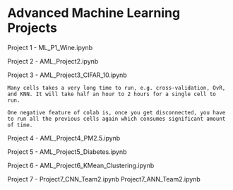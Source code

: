 # Advanced Machine Learning Projects
Project 1 - ML_P1_Wine.ipynb

Project 2 - AML_Project2.ipynb

Project 3 - AML_Project3_CIFAR_10.ipynb

    Many cells takes a very long time to run, e.g. cross-validation, OvR, and KNN. It will take half an hour to 2 hours for a single cell to run.
    
    One negative feature of colab is, once you get disconnected, you have to run all the previous cells again which consumes significant amount of time.

Project 4 - AML_Project4_PM2.5.ipynb

Project 5 - AML_Project5_Diabetes.ipynb

Project 6 - AML_Project6_KMean_Clustering.ipynb

Project 7 - Project7_CNN_Team2.ipynb
            Project7_ANN_Team2.ipynb

